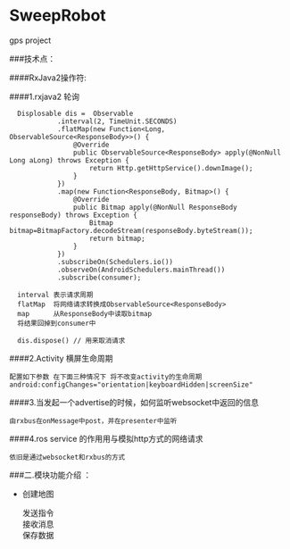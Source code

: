 # SweepRobot
gps project

###技术点：

####RxJava2操作符:

####1.rxjava2  轮询

      Displosable dis =  Observable
                .interval(2, TimeUnit.SECONDS)
                .flatMap(new Function<Long, ObservableSource<ResponseBody>>() {
                    @Override
                    public ObservableSource<ResponseBody> apply(@NonNull Long aLong) throws Exception {
                        return Http.getHttpService().downImage();
                    }
                })
                .map(new Function<ResponseBody, Bitmap>() {
                    @Override
                    public Bitmap apply(@NonNull ResponseBody responseBody) throws Exception {
                        Bitmap bitmap=BitmapFactory.decodeStream(responseBody.byteStream());
                        return bitmap;
                    }
                })
                .subscribeOn(Schedulers.io())
                .observeOn(AndroidSchedulers.mainThread())
                .subscribe(consumer);

      interval 表示请求周期
      flatMap  将网络请求转换成ObservableSource<ResponseBody>
      map      从ResponseBody中读取bitmap
      将结果回掉到consumer中

      dis.dispose() // 用来取消请求

####2.Activity 横屏生命周期

    配置如下参数 在下面三种情况下 将不改变activity的生命周期
    android:configChanges="orientation|keyboardHidden|screenSize"

####3.当发起一个advertise的时候，如何监听websocket中返回的信息

    由rxbus在onMessage中post，并在presenter中监听

####4.ros service 的作用用与模拟http方式的网络请求

    依旧是通过websocket和rxbus的方式
    
###二.模块功能介绍 ：

* 创建地图

   发送指令<br>
   接收消息<br>
   保存数据<br>





